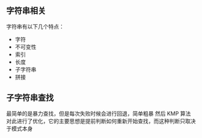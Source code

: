 ## 字符串相关

  字符串有以下几个特点：
  * 字符
  * 不可变性
  * 索引
  * 长度
  * 子字符串
  * 拼接


  ## 子字符串查找

  最简单的是暴力查找，但是每次失败时候会进行回退，简单粗暴
  然后 KMP 算法对此进行了优化，它的主要思想是提前判断如何重新开始查找，而这种判断只取决于模式本身

